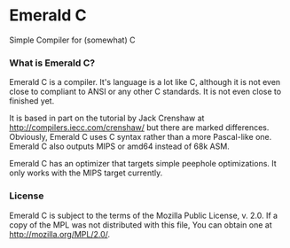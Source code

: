 # Emerald C
Simple Compiler for (somewhat) C

### What is Emerald C?

Emerald C is a compiler. It's language is a lot like C, although it is not
even close to compliant to ANSI or any other C standards. It is not even close
to finished yet.

It is based in part on the tutorial by Jack Crenshaw at 
http://compilers.iecc.com/crenshaw/ but there are marked differences. 
Obviously, Emerald C uses C syntax rather than a more Pascal-like one. Emerald
C also outputs MIPS or amd64 instead of 68k ASM.

Emerald C has an optimizer that targets simple peephole optimizations. It only
works with the MIPS target currently.

### License
Emerald C is subject to the terms of the Mozilla Public License, v. 2.0. If a
copy of the MPL was not distributed with this file, You can obtain one at 
http://mozilla.org/MPL/2.0/.

